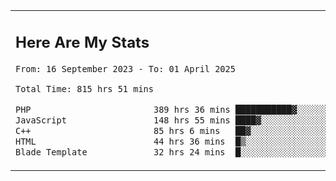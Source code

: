 <table border="0">
 <tr>
  <td>
      <h2>Here Are My Stats</h2>
 <!--START_SECTION:waka-->

```txt
From: 16 September 2023 - To: 01 April 2025

Total Time: 815 hrs 51 mins

PHP                        389 hrs 36 mins ███████████▓░░░░░░░░░░░░░   47.14 %
JavaScript                 148 hrs 55 mins ████▓░░░░░░░░░░░░░░░░░░░░   18.02 %
C++                        85 hrs 6 mins   ██▓░░░░░░░░░░░░░░░░░░░░░░   10.30 %
HTML                       44 hrs 36 mins  █▒░░░░░░░░░░░░░░░░░░░░░░░   05.40 %
Blade Template             32 hrs 24 mins  █░░░░░░░░░░░░░░░░░░░░░░░░   03.92 %
```

<!--END_SECTION:waka-->
  </td>
    <td>
   <div align="start">
        <a href="https://open.spotify.com/user/dxso20he52f5d4ti73duavf95">
        <img width="200px" src="https://spotify-github-profile.kittinanx.com/api/view.svg?uid=dxso20he52f5d4ti73duavf95&cover_image=true&theme=default&show_offline=false&background_color=121212&interchange=false" alt="Spotify Now Playing">
    </a>
</div> 

  </td>
 </tr>

</table>





